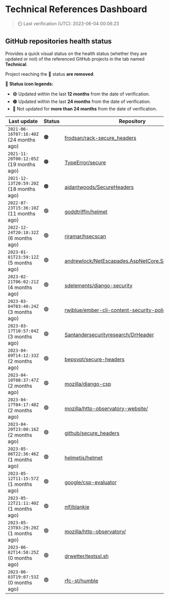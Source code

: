
# Technical References Dashboard

> :timer_clock: Last verification (UTC): 2023-06-04 00:06:23

## GitHub repositories health status

Provides a quick visual status on the health status (whether they are updated or not) of the referenced GitHub projects in the tab named **Technical**.

Project reaching the :red_circle: status **are removed**.

:speech_balloon: **Status icon legends:**

* :green_circle: Updated within the last **12 months** from the date of verification.
* :orange_circle: Updated within the last **24 months** from the date of verification.
* :red_circle: Not updated for **more than 24 months** from the date of verification.

| Last update | Status | Repository |
| --- | --- | --- |
| `2021-06-16T07:16:40Z` (24 months ago) | :orange_circle: | [frodsan/rack-secure_headers](https://github.com/frodsan/rack-secure_headers) |
| `2021-11-20T00:12:05Z` (19 months ago) | :orange_circle: | [TypeError/secure](https://github.com/TypeError/secure) |
| `2021-12-13T20:59:20Z` (18 months ago) | :orange_circle: | [aidantwoods/SecureHeaders](https://github.com/aidantwoods/SecureHeaders) |
| `2022-07-23T15:36:10Z` (11 months ago) | :green_circle: | [goddtriffin/helmet](https://github.com/goddtriffin/helmet) |
| `2022-12-24T20:18:32Z` (6 months ago) | :green_circle: | [riramar/hsecscan](https://github.com/riramar/hsecscan) |
| `2023-01-01T23:59:12Z` (5 months ago) | :green_circle: | [andrewlock/NetEscapades.AspNetCore.SecurityHeaders](https://github.com/andrewlock/NetEscapades.AspNetCore.SecurityHeaders) |
| `2023-02-21T06:02:21Z` (4 months ago) | :green_circle: | [sdelements/django-security](https://github.com/sdelements/django-security) |
| `2023-03-04T03:40:24Z` (3 months ago) | :green_circle: | [rwjblue/ember-cli-content-security-policy/](https://github.com/rwjblue/ember-cli-content-security-policy/) |
| `2023-03-17T10:57:04Z` (3 months ago) | :green_circle: | [Santandersecurityresearch/DrHeader](https://github.com/Santandersecurityresearch/DrHeader) |
| `2023-04-09T14:12:33Z` (2 months ago) | :green_circle: | [bepsvpt/secure-headers](https://github.com/bepsvpt/secure-headers) |
| `2023-04-10T08:37:47Z` (2 months ago) | :green_circle: | [mozilla/django-csp](https://github.com/mozilla/django-csp) |
| `2023-04-17T04:17:48Z` (2 months ago) | :green_circle: | [mozilla/http-observatory-website/](https://github.com/mozilla/http-observatory-website/) |
| `2023-04-20T23:00:16Z` (2 months ago) | :green_circle: | [github/secure_headers](https://github.com/github/secure_headers) |
| `2023-05-06T22:36:46Z` (1 months ago) | :green_circle: | [helmetjs/helmet](https://github.com/helmetjs/helmet) |
| `2023-05-12T11:15:57Z` (1 months ago) | :green_circle: | [google/csp-evaluator](https://github.com/google/csp-evaluator) |
| `2023-05-22T21:11:40Z` (1 months ago) | :green_circle: | [nlf/blankie](https://github.com/nlf/blankie) |
| `2023-05-23T03:29:20Z` (1 months ago) | :green_circle: | [mozilla/http-observatory/](https://github.com/mozilla/http-observatory/) |
| `2023-06-02T14:58:25Z` (0 months ago) | :green_circle: | [drwetter/testssl.sh](https://github.com/drwetter/testssl.sh) |
| `2023-06-03T19:07:53Z` (0 months ago) | :green_circle: | [rfc-st/humble](https://github.com/rfc-st/humble) |

